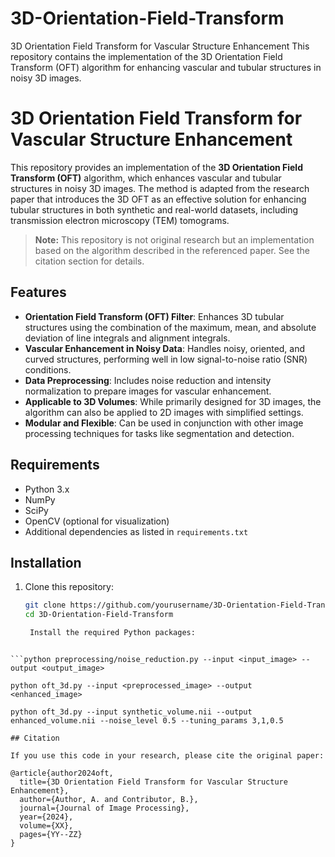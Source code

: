 # 3D-Orientation-Field-Transform
3D Orientation Field Transform for Vascular Structure Enhancement  This repository contains the implementation of the 3D Orientation Field Transform (OFT) algorithm for enhancing vascular and tubular structures in noisy 3D images. 

# 3D Orientation Field Transform for Vascular Structure Enhancement

This repository provides an implementation of the **3D Orientation Field Transform (OFT)** algorithm, which enhances vascular and tubular structures in noisy 3D images. The method is adapted from the research paper that introduces the 3D OFT as an effective solution for enhancing tubular structures in both synthetic and real-world datasets, including transmission electron microscopy (TEM) tomograms.

> **Note:** This repository is not original research but an implementation based on the algorithm described in the referenced paper. See the citation section for details.

## Features
- **Orientation Field Transform (OFT) Filter**: Enhances 3D tubular structures using the combination of the maximum, mean, and absolute deviation of line integrals and alignment integrals.
- **Vascular Enhancement in Noisy Data**: Handles noisy, oriented, and curved structures, performing well in low signal-to-noise ratio (SNR) conditions.
- **Data Preprocessing**: Includes noise reduction and intensity normalization to prepare images for vascular enhancement.
- **Applicable to 3D Volumes**: While primarily designed for 3D images, the algorithm can also be applied to 2D images with simplified settings.
- **Modular and Flexible**: Can be used in conjunction with other image processing techniques for tasks like segmentation and detection.

## Requirements
- Python 3.x
- NumPy
- SciPy
- OpenCV (optional for visualization)
- Additional dependencies as listed in `requirements.txt`

## Installation

1. Clone this repository:
   ```bash
   git clone https://github.com/yourusername/3D-Orientation-Field-Transform.git
   cd 3D-Orientation-Field-Transform

    Install the required Python packages:

```pip install -r requirements.txt

```python preprocessing/noise_reduction.py --input <input_image> --output <output_image>

python oft_3d.py --input <preprocessed_image> --output <enhanced_image>

python oft_3d.py --input synthetic_volume.nii --output enhanced_volume.nii --noise_level 0.5 --tuning_params 3,1,0.5

## Citation

If you use this code in your research, please cite the original paper:

@article{author2024oft,
  title={3D Orientation Field Transform for Vascular Structure Enhancement},
  author={Author, A. and Contributor, B.},
  journal={Journal of Image Processing},
  year={2024},
  volume={XX},
  pages={YY--ZZ}
}
